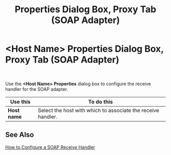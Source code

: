 ﻿---
title: <Host Name> Properties Dialog Box, Proxy Tab (SOAP Adapter)
TOCTitle: <Host Name> Properties Dialog Box, Proxy Tab (SOAP Adapter)
ms:assetid: b0340493-5b77-4aef-b143-859cf770af26
ms:mtpsurl: https://msdn.microsoft.com/en-us/library/Aa578117(v=BTS.80)
ms:contentKeyID: 51530573
ms.date: 08/30/2017
mtps_version: v=BTS.80
f1_keywords:
- bts10.adaptors.soap.props
---

# \<Host Name\> Properties Dialog Box, Proxy Tab (SOAP Adapter)

 

Use the **\<Host Name\> Properties** dialog box to configure the receive handler for the SOAP adapter.

<table>
<thead>
<tr class="header">
<th>Use this</th>
<th>To do this</th>
</tr>
</thead>
<tbody>
<tr class="odd">
<td><strong>Host name</strong></td>
<td>Select the host with which to associate the receive handler.</td>
</tr>
</tbody>
</table>


## See Also

[How to Configure a SOAP Receive Handler](https://msdn.microsoft.com/library/aa561525\(v=bts.80\))

